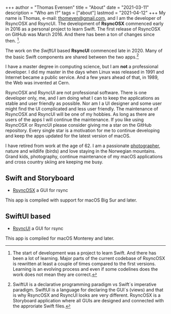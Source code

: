 +++
author = "Thomas Evensen"
title = "About"
date = "2021-03-11"
description = "Who am I?"
tags = ["about"]
lastmod = "2021-04-12"
+++
My name is Thomas, e-mail: <thomeven@gmail.com>, and I am the developer of RsyncOSX and RsyncUI. The development of **RsyncOSX** commenced early in 2016 as a personal project to learn Swift. The first release of RsyncOSX on GitHub was March 2016. And there has been a ton of changes since then. [^1]. 

[^1]: The start of development was a project to learn Swift. And there has been a lot of learning. Major parts of the current codebase of RsyncOSX is rewritten at least a couple of times compared to the first versions. Learning is an evolving process and even if some codelines does the work does not mean they are correct.

The work on the *SwiftUI* based **RsyncUI** commenced late in 2020. Many of the basic Swift components are shared between the two apps.[^2]

 [^2]: SwiftUI is a declarative programming paradigm vs Swift´s imperative paradigm. SwiftUI is a language for declaring the GUI´s (views) and that is why RsyncOSX and RsyncUI looks are very different. RsyncOSX is a Storyboard application where all GUIs are designed and connected with the approriate Swift files. 
 
I have a master degree in computing science, but I am **not** a professional developer. I did my master in the days when Linux was released in 1991 and Internet became a public service. And a few years ahead of that, in 1989, the Web was invented at Cern.   

RsyncOSX and RsyncUI are not professional software. There is one developer only, me, and I am doing what I can to keep the applications as stable and user friendly as possible. Nor am I a UI designer and some user might find the UI complicated and less user friendly. The maintenance of RsyncOSX and RsyncUI will be one of my hobbies. As long as there are users of the apps I will continue the maintenance.  If you like using RsyncOSX or RsyncUI please consider giving me a star on the GitHub repository. Every single star is a motivation for me to continue developing and keep the apps updated for the latest version of macOS.

I have retired from work at the age of 62. I am a passionate [photographer](https://photosbythomas.netlify.app/), nature and wildlife (birds) and love staying in the Norwegian mountains. Grand kids, photography, continue maintenance of my macOS applications and cross country skiing are keeping me busy.

## Swift and Storyboard

- [RsyncOSX](https://github.com/rsyncOSX/RsyncOSX) a GUI for rsync

This app is compiled with support for macOS Big Sur and later.

## SwiftUI based

- [RsyncUI](https://github.com/rsyncOSX/RsyncUI) a GUI for rsync

This app is compiled for macOS Monterey and later.

